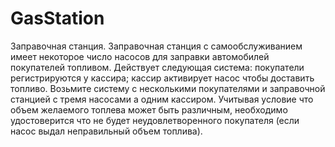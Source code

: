 # GasStation

Заправочная станция. Заправочная станция с самообслуживанием имеет некоторое число насосов для заправки автомобилей покупателей топливом. Действует следующая система: покупатели регистрируются у кассира; кассир активирует насос чтобы доставить топливо. Возьмите систему с несколькими покупателями и заправочной станцией с тремя насосами а одним кассиром. Учитывая условие что объем желаемого топлева может быть различным, необходимо удостоверится что не будет неудовлетворенного покупателя (если насос выдал неправильный объем топлива).
